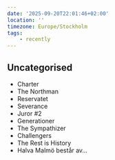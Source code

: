 ```yaml
---
date: '2025-09-20T22:01:46+02:00'
location: ''
timezone: Europe/Stockholm
tags:
    - recently
---
```

## Uncategorised

- Charter
- The Northman
- Reservatet
- Severance
- Juror #2
- Generationer
- The Sympathizer
- Challengers
- The Rest is History
- Halva Malmö består av…

